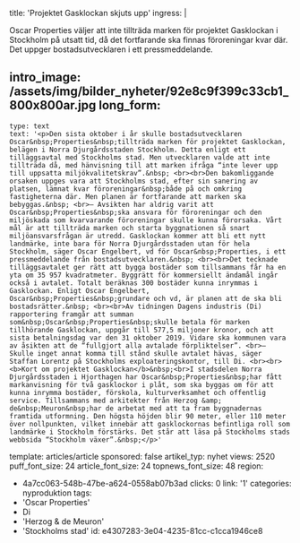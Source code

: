 title: 'Projektet Gasklockan skjuts upp'
ingress: |
  <p>Oscar Properties väljer att inte tillträda marken för projektet Gasklockan i Stockholm på utsatt tid, då det fortfarande ska finnas föroreningar kvar där. Det uppger bostadsutvecklaren i ett pressmeddelande.
  </p>
  
intro_image: /assets/img/bilder_nyheter/92e8c9f399c33cb1_800x800ar.jpg
long_form:
  -
    type: text
    text: '<p>Den sista oktober i år skulle bostadsutvecklaren Oscar&nbsp;Properties&nbsp;tillträda marken för projektet Gasklockan, belägen i Norra Djurgårdsstaden Stockholm. Detta enligt ett tilläggsavtal med Stockholms stad. Men utvecklaren valde att inte tillträda då, med hänvisning till att marken ifråga “inte lever upp till uppsatta miljökvalitetskrav”.&nbsp; <br><br>Den bakomliggande orsaken uppges vara att Stockholms stad, efter sin sanering av platsen, lämnat kvar föroreningar&nbsp;både på och omkring fastigheterna där. Men planen är fortfarande att marken ska bebyggas.&nbsp; <br>– Avsikten har aldrig varit att Oscar&nbsp;Properties&nbsp;ska ansvara för föroreningar och den miljöskada som kvarvarande föroreningar skulle kunna förorsaka. Vårt mål är att tillträda marken och starta byggnationen så snart miljöansvarsfrågan är utredd. Gasklockan kommer att bli ett nytt landmärke, inte bara för Norra Djurgårdsstaden utan för hela Stockholm, säger Oscar Engelbert, vd för Oscar&nbsp;Properties, i ett pressmeddelande från bostadsutvecklaren.&nbsp; <br><br>Det tecknade tilläggsavtalet ger rätt att bygga bostäder som tillsammans får ha en yta om 35 957 kvadratmeter. Byggrätt för kommersiellt ändamål ingår också i avtalet. Totalt beräknas 300 bostäder kunna inrymmas i Gasklockan. Enligt Oscar Engelbert, Oscar&nbsp;Properties&nbsp;grundare och vd, är planen att de ska bli bostadsrätter.&nbsp; <br><br>Av tidningen Dagens industris (Di) rapportering framgår att summan som&nbsp;Oscar&nbsp;Properties&nbsp;skulle betala för marken tillhörande Gasklockan, uppgår till 577,5 miljoner kronor, och att sista betalningsdag var den 31 oktober 2019. Vidare ska kommunen vara av åsikten att de “fullgjort alla avtalade förpliktelser”. <br>– Skulle inget annat komma till stånd skulle avtalet hävas, säger Staffan Lorentz på Stockholms exploateringskontor, till Di. <br><br><b>Kort om projektet Gasklockan</b>&nbsp;<br>I stadsdelen Norra Djurgårdsstaden i Hjorthagen har Oscar&nbsp;Properties&nbsp;har fått markanvisning för två gasklockor i plåt, som ska byggas om för att kunna inrymma bostäder, förskola, kulturverksamhet och offentlig service. Tillsammans med arkitekter från Herzog &amp; de&nbsp;Meuron&nbsp;har de arbetat med att ta fram byggnadernas framtida utformning. Den högsta höjden blir 90 meter, eller 110 meter över nollpunkten, vilket innebär att gasklockornas befintliga roll som landmärke i Stockholm förstärks. Det står att läsa på Stockholms stads webbsida “Stockholm växer”.&nbsp;</p>'
template: articles/article
sponsored: false
artikel_typ: nyhet
views: 2520
puff_font_size: 24
article_font_size: 24
topnews_font_size: 48
region:
  - 4a7cc063-548b-47be-a624-0558ab07b3ad
clicks: 0
link: '1'
categories: nyproduktion
tags:
  - 'Oscar Properties'
  - Di
  - 'Herzog & de Meuron'
  - 'Stockholms stad'
id: e4307283-3e04-4235-81cc-c1cca1946ce8
